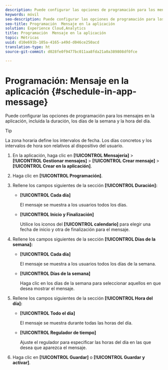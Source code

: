 ```yaml
---
description: Puede configurar las opciones de programación para los mensajes en la aplicación, incluida la duración, los días de la semana y la hora del día.
keywords: móvil
seo-description: Puede configurar las opciones de programación para los mensajes en la aplicación, incluida la duración, los días de la semana y la hora del día.
seo-title: Programación  Mensaje en la aplicación
solution: Experience Cloud,Analytics
title: Programación  Mensaje en la aplicación
topic: Métricas
uuid: d10e691b-105a-4165-a49d-d046ce250acd
translation-type: ht
source-git-commit: d028fe0f9477bc011aa8fda21a0a389808df0fce

---
```



# Programación: Mensaje en la aplicación {#schedule-in-app-message}

Puede configurar las opciones de programación para los mensajes en la aplicación, incluida la duración, los días de la semana y la hora del día.

>[!TIP]
>
>La zona horaria define los intervalos de fecha. Los días concretos y los intervalos de hora son relativos al dispositivo del usuario.

1. En la aplicación, haga clic en **[!UICONTROL Mensajería]** &gt; **[!UICONTROL Gestionar mensajes]** &gt; **[!UICONTROL Crear mensaje]** &gt; **[!UICONTROL Crear en la aplicación]**.
1. Haga clic en **[!UICONTROL Programación]**.
1. Rellene los campos siguientes de la sección **[!UICONTROL Duración]:**

   * **[!UICONTROL Cada día]**

      El mensaje se muestra a los usuarios todos los días.

   * **[!UICONTROL Inicio y Finalización]**

      Utilice los iconos del **[!UICONTROL calendario]** para elegir una fecha de inicio y otra de finalización para el mensaje.

1. Rellene los campos siguientes de la sección **[!UICONTROL Días de la semana]:**

   * **[!UICONTROL Cada día]**

      El mensaje se muestra a los usuarios todos los días de la semana.

   * **[!UICONTROL Días de la semana]**

      Haga clic en los días de la semana para seleccionar aquellos en que desea mostrar el mensaje.

1. Rellene los campos siguientes de la sección **[!UICONTROL Hora del día]:**

   * **[!UICONTROL Todo el día]**

      El mensaje se muestra durante todas las horas del día.

   * **[!UICONTROL Regulador de tiempo]**

      Ajuste el regulador para especificar las horas del día en las que desea que aparezca el mensaje.

1. Haga clic en **[!UICONTROL Guardar]** o **[!UICONTROL Guardar y activar]**.
